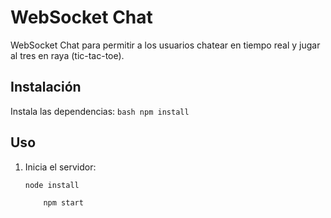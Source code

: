 # WebSocket Chat

WebSocket Chat para permitir a los usuarios chatear en tiempo real y jugar al tres en raya (tic-tac-toe).

## Instalación
 Instala las dependencias:
    ```bash
    npm install
    ```

## Uso

1. Inicia el servidor:
    ```bash
    node install
    ```
    ```bash
        npm start
    ```

